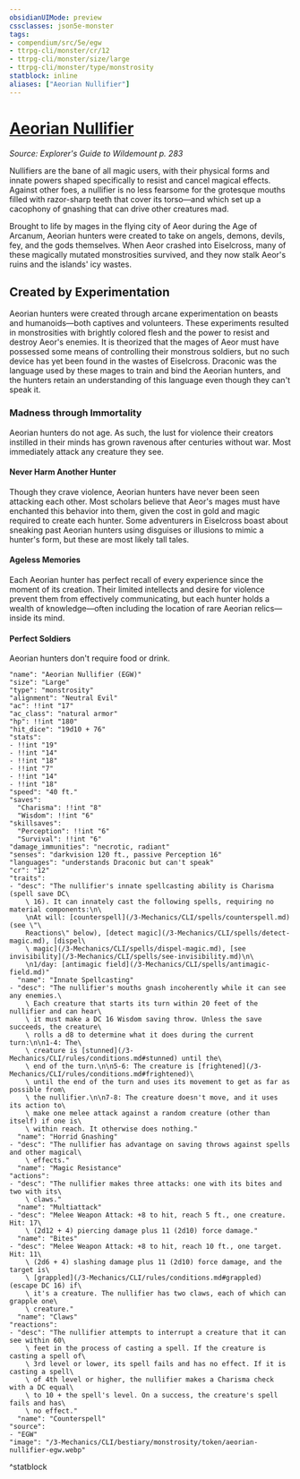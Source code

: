 ```yaml
---
obsidianUIMode: preview
cssclasses: json5e-monster
tags:
- compendium/src/5e/egw
- ttrpg-cli/monster/cr/12
- ttrpg-cli/monster/size/large
- ttrpg-cli/monster/type/monstrosity
statblock: inline
aliases: ["Aeorian Nullifier"]
---
```

# [Aeorian Nullifier](3-Mechanics\CLI\bestiary\monstrosity/aeorian-nullifier-egw.md)
*Source: Explorer's Guide to Wildemount p. 283*  

Nullifiers are the bane of all magic users, with their physical forms and innate powers shaped specifically to resist and cancel magical effects. Against other foes, a nullifier is no less fearsome for the grotesque mouths filled with razor-sharp teeth that cover its torso—and which set up a cacophony of gnashing that can drive other creatures mad.

Brought to life by mages in the flying city of Aeor during the Age of Arcanum, Aeorian hunters were created to take on angels, demons, devils, fey, and the gods themselves. When Aeor crashed into Eiselcross, many of these magically mutated monstrosities survived, and they now stalk Aeor's ruins and the islands' icy wastes.

## Created by Experimentation

Aeorian hunters were created through arcane experimentation on beasts and humanoids—both captives and volunteers. These experiments resulted in monstrosities with brightly colored flesh and the power to resist and destroy Aeor's enemies. It is theorized that the mages of Aeor must have possessed some means of controlling their monstrous soldiers, but no such device has yet been found in the wastes of Eiselcross. Draconic was the language used by these mages to train and bind the Aeorian hunters, and the hunters retain an understanding of this language even though they can't speak it.

### Madness through Immortality

Aeorian hunters do not age. As such, the lust for violence their creators instilled in their minds has grown ravenous after centuries without war. Most immediately attack any creature they see.

#### Never Harm Another Hunter

Though they crave violence, Aeorian hunters have never been seen attacking each other. Most scholars believe that Aeor's mages must have enchanted this behavior into them, given the cost in gold and magic required to create each hunter. Some adventurers in Eiselcross boast about sneaking past Aeorian hunters using disguises or illusions to mimic a hunter's form, but these are most likely tall tales.

#### Ageless Memories

Each Aeorian hunter has perfect recall of every experience since the moment of its creation. Their limited intellects and desire for violence prevent them from effectively communicating, but each hunter holds a wealth of knowledge—often including the location of rare Aeorian relics—inside its mind.

#### Perfect Soldiers

Aeorian hunters don't require food or drink.

```statblock
"name": "Aeorian Nullifier (EGW)"
"size": "Large"
"type": "monstrosity"
"alignment": "Neutral Evil"
"ac": !!int "17"
"ac_class": "natural armor"
"hp": !!int "180"
"hit_dice": "19d10 + 76"
"stats":
- !!int "19"
- !!int "14"
- !!int "18"
- !!int "7"
- !!int "14"
- !!int "18"
"speed": "40 ft."
"saves":
  "Charisma": !!int "8"
  "Wisdom": !!int "6"
"skillsaves":
  "Perception": !!int "6"
  "Survival": !!int "6"
"damage_immunities": "necrotic, radiant"
"senses": "darkvision 120 ft., passive Perception 16"
"languages": "understands Draconic but can't speak"
"cr": "12"
"traits":
- "desc": "The nullifier's innate spellcasting ability is Charisma (spell save DC\
    \ 16). It can innately cast the following spells, requiring no material components:\n\
    \nAt will: [counterspell](/3-Mechanics/CLI/spells/counterspell.md) (see \"\
    Reactions\" below), [detect magic](/3-Mechanics/CLI/spells/detect-magic.md), [dispel\
    \ magic](/3-Mechanics/CLI/spells/dispel-magic.md), [see invisibility](/3-Mechanics/CLI/spells/see-invisibility.md)\n\
    \n1/day: [antimagic field](/3-Mechanics/CLI/spells/antimagic-field.md)"
  "name": "Innate Spellcasting"
- "desc": "The nullifier's mouths gnash incoherently while it can see any enemies.\
    \ Each creature that starts its turn within 20 feet of the nullifier and can hear\
    \ it must make a DC 16 Wisdom saving throw. Unless the save succeeds, the creature\
    \ rolls a d8 to determine what it does during the current turn:\n\n1-4: The\
    \ creature is [stunned](/3-Mechanics/CLI/rules/conditions.md#stunned) until the\
    \ end of the turn.\n\n5-6: The creature is [frightened](/3-Mechanics/CLI/rules/conditions.md#frightened)\
    \ until the end of the turn and uses its movement to get as far as possible from\
    \ the nullifier.\n\n7-8: The creature doesn't move, and it uses its action to\
    \ make one melee attack against a random creature (other than itself) if one is\
    \ within reach. It otherwise does nothing."
  "name": "Horrid Gnashing"
- "desc": "The nullifier has advantage on saving throws against spells and other magical\
    \ effects."
  "name": "Magic Resistance"
"actions":
- "desc": "The nullifier makes three attacks: one with its bites and two with its\
    \ claws."
  "name": "Multiattack"
- "desc": "Melee Weapon Attack: +8 to hit, reach 5 ft., one creature. Hit: 17\
    \ (2d12 + 4) piercing damage plus 11 (2d10) force damage."
  "name": "Bites"
- "desc": "Melee Weapon Attack: +8 to hit, reach 10 ft., one target. Hit: 11\
    \ (2d6 + 4) slashing damage plus 11 (2d10) force damage, and the target is\
    \ [grappled](/3-Mechanics/CLI/rules/conditions.md#grappled) (escape DC 16) if\
    \ it's a creature. The nullifier has two claws, each of which can grapple one\
    \ creature."
  "name": "Claws"
"reactions":
- "desc": "The nullifier attempts to interrupt a creature that it can see within 60\
    \ feet in the process of casting a spell. If the creature is casting a spell of\
    \ 3rd level or lower, its spell fails and has no effect. If it is casting a spell\
    \ of 4th level or higher, the nullifier makes a Charisma check with a DC equal\
    \ to 10 + the spell's level. On a success, the creature's spell fails and has\
    \ no effect."
  "name": "Counterspell"
"source":
- "EGW"
"image": "/3-Mechanics/CLI/bestiary/monstrosity/token/aeorian-nullifier-egw.webp"
```
^statblock